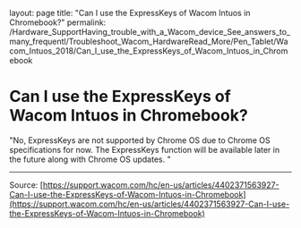 layout: page
title: "Can I use the ExpressKeys of Wacom Intuos in Chromebook?"
permalink: /Hardware_SupportHaving_trouble_with_a_Wacom_device_See_answers_to_many_frequentl/Troubleshoot_Wacom_HardwareRead_More/Pen_Tablet/Wacom_Intuos_2018/Can_I_use_the_ExpressKeys_of_Wacom_Intuos_in_Chromebook

# Can I use the ExpressKeys of Wacom Intuos in Chromebook?

"No, ExpressKeys are not supported by Chrome OS due to Chrome OS specifications for now.
The ExpressKeys function will be available later in the future along with Chrome OS updates. "

---
Source: [https://support.wacom.com/hc/en-us/articles/4402371563927-Can-I-use-the-ExpressKeys-of-Wacom-Intuos-in-Chromebook](https://support.wacom.com/hc/en-us/articles/4402371563927-Can-I-use-the-ExpressKeys-of-Wacom-Intuos-in-Chromebook)
